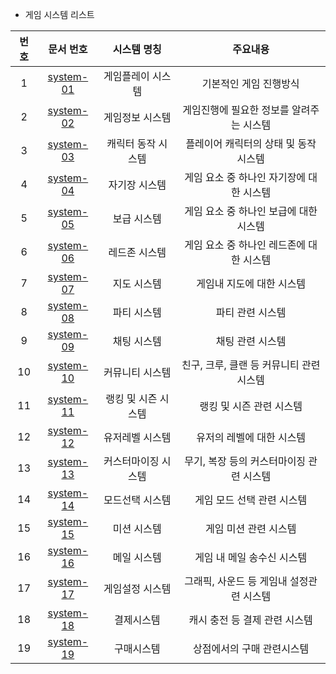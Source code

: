 - 게임 시스템 리스트

번호 | 문서 번호 | 시스템 명칭 | 주요내용
:-------: | :-------: | :-------: | :-------:
1 | [system-01](/HW4_ReverseDesignDocument2/system01_게임플레이.md) | 게임플레이 시스템 | 기본적인 게임 진행방식
2 | [system-02](/HW4_ReverseDesignDocument2/system02_게임정보.md) | 게임정보 시스템 | 게임진행에 필요한 정보를 알려주는 시스템
3 | [system-03](/HW4_ReverseDesignDocument2/system03_캐릭터동작.md) | 캐릭터 동작 시스템 | 플레이어 캐릭터의 상태 및 동작 시스템
4 | [system-04](/HW4_ReverseDesignDocument2/system04_자기장.md) | 자기장 시스템 | 게임 요소 중 하나인 자기장에 대한 시스템
5 | [system-05](/HW4_ReverseDesignDocument2/system05_보급.md) | 보급 시스템 | 게임 요소 중 하나인 보급에 대한 시스템
6 | [system-06](/HW4_ReverseDesignDocument2/system06_레드존.md) | 레드존 시스템 | 게임 요소 중 하나인 레드존에 대한 시스템
7 | [system-07](/HW4_ReverseDesignDocument2/system07_지도.md) | 지도 시스템 | 게임내 지도에 대한 시스템
8 | [system-08](/HW4_ReverseDesignDocument2/system08_파티.md) | 파티 시스템 | 파티 관련 시스템
9 | [system-09](/HW4_ReverseDesignDocument2/system09_채팅.md) | 채팅 시스템 | 채팅 관련 시스템
10 | [system-10](/HW4_ReverseDesignDocument2/system10_커뮤니티.md) | 커뮤니티 시스템 | 친구, 크루, 클랜 등 커뮤니티 관련 시스템
11 | [system-11](/HW4_ReverseDesignDocument2/system11_랭킹시즌.md) | 랭킹 및 시즌 시스템 | 랭킹 및 시즌 관련 시스템
12 | [system-12](/HW4_ReverseDesignDocument2/system12_레벨.md) | 유저레벨 시스템 | 유저의 레벨에 대한 시스템
13 | [system-13](/HW4_ReverseDesignDocument2/system13_커스텀.md) | 커스터마이징 시스템 | 무기, 복장 등의 커스터마이징 관련 시스템
14 | [system-14](/HW4_ReverseDesignDocument2/system14_모드.md) | 모드선택 시스템 | 게임 모드 선택 관련 시스템
15 | [system-15](/HW4_ReverseDesignDocument2/system15_미션.md) | 미션 시스템 | 게임 미션 관련 시스템
16 | [system-16](/HW4_ReverseDesignDocument2/system16_메일.md) | 메일 시스템 | 게임 내 메일 송수신 시스템
17 | [system-17](/HW4_ReverseDesignDocument2/system17_설정.md) | 게임설정 시스템 | 그래픽, 사운드 등 게임내 설정관련 시스템
18 | [system-18](/HW4_ReverseDesignDocument2/system18_결제.md) | 결제시스템 | 캐시 충전 등 결제 관련 시스템
19 | [system-19](/HW4_ReverseDesignDocument2/system19_구매.md) | 구매시스템 | 상점에서의 구매 관련시스템